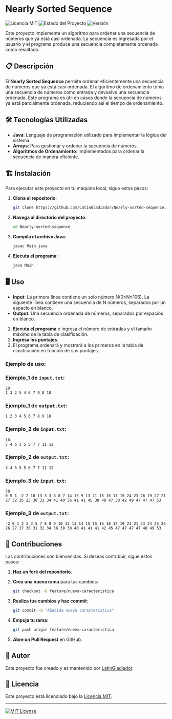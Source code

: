 # Nearly Sorted Sequence

![Licencia MIT](https://img.shields.io/badge/licencia-MIT-blue.svg)
![Estado del Proyecto](https://img.shields.io/badge/estado-en%20desarrollo-yellow.svg)
![Versión](https://img.shields.io/badge/versión-1.0.0-brightgreen.svg)

Este proyecto implementa un algoritmo para ordenar una secuencia de números que ya está casi ordenada. La secuencia es ingresada por el usuario y el programa produce una secuencia completamente ordenada como resultado.

## 📋 Descripción

El **Nearly Sorted Sequence** permite ordenar eficientemente una secuencia de números que ya está casi ordenada. El algoritmo de ordenamiento toma una secuencia de números como entrada y devuelve una secuencia ordenada. Este programa es útil en casos donde la secuencia de números ya está parcialmente ordenada, reduciendo así el tiempo de ordenamiento.

## 🛠️ Tecnologías Utilizadas

- **Java**: Lenguaje de programación utilizado para implementar la lógica del sistema.
- **Arrays**: Para gestionar y ordenar la secuencia de números.
- **Algoritmos de Ordenamiento**: Implementados para ordenar la secuencia de manera eficiente.

## 🏗️ Instalación

Para ejecutar este proyecto en tu máquina local, sigue estos pasos:

1. **Clona el repositorio**:
   
   ```bash
   git clone https://github.com/LatinGladiador/Nearly-sorted-sequence.git
   ```

2. **Navega al directorio del proyecto**:
   
   ```bash
   cd Nearly-sorted-sequence
   ```

3. **Compila el archivo Java**:
   
   ```bash
   javac Main.java
   ```

4. **Ejecuta el programa**:
   
   ```bash
   java Main
   ```

## 🖥️ Uso

- **Input**: La primera línea contiene un solo número N(0≤N≤106). La siguiente línea contiene una secuencia de N números, separados por un espacio en blanco.
- **Output**: Una secuencia ordenada de números, separados por espacios en blanco.
  
1. **Ejecuta el programa** e ingresa el número de entradas y el tamaño máximo de la tabla de clasificación.
2. **Ingresa los puntajes**.
3. El programa ordenará y mostrará a los primeros en la tabla de clasificación en función de sus puntajes.

### Ejemplo de uso:

### Ejemplo_1 de `input.txt`:

```plaintext
10
1 3 2 5 4 6 7 9 8 10
```

### Ejemplo_1 de `output.txt`:

```plaintext
1 2 3 4 5 6 7 8 9 10 
```

### Ejemplo_2 de `input.txt`:

```plaintext
10
5 4 6 3 5 5 7 7 11 12
```

### Ejemplo_2 de `output.txt`:

```plaintext
3 4 5 5 5 6 7 7 11 12 
```

### Ejemplo_3 de `input.txt`:

```plaintext
50
0 5 1 -2 2 10 13 3 3 8 8 7 14 15 9 13 21 15 16 17 15 24 23 26 19 27 21 27 32 26 25 30 31 34 41 40 36 41 41 45 38 48 47 38 42 49 47 47 47 53
```

### Ejemplo_3 de `output.txt`:

```plaintext
-2 0 1 2 3 3 5 7 8 8 9 10 13 13 14 15 15 15 16 17 19 21 21 23 24 25 26 26 27 27 30 31 32 34 36 38 38 40 41 41 41 42 45 47 47 47 47 48 49 53 
```

## 🤝 Contribuciones

Las contribuciones son bienvenidas. Si deseas contribuir, sigue estos pasos:

1. **Haz un fork del repositorio**.
2. **Crea una nueva rama** para tus cambios:
   
   ```bash
   git checkout -b feature/nueva-caracteristica
   ```

3. **Realiza tus cambios y haz commit**:
   
   ```bash
   git commit -m "Añadida nueva característica"
   ```

4. **Empuja tu rama**:
   
   ```bash
   git push origin feature/nueva-caracteristica
   ```

5. **Abre un Pull Request** en GitHub.

## 👤 Autor

Este proyecto fue creado y es mantenido por [LatinGladiador](https://github.com/LatinGladiador).

## 📜 Licencia

Este proyecto está licenciado bajo la [Licencia MIT](LICENSE).

---

[![MIT License](https://img.shields.io/badge/License-MIT-yellow.svg)](https://opensource.org/licenses/MIT)
